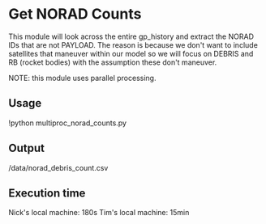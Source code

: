# Get NORAD Counts
This module will look across the entire gp_history and extract the NORAD IDs that are not PAYLOAD.  The reason is because we don't want to include satellites that maneuver within our model so we will focus on DEBRIS and RB (rocket bodies) with the assumption these don't maneuver.

NOTE: this module uses parallel processing.

## Usage
!python multiproc_norad_counts.py

## Output
/data/norad_debris_count.csv

## Execution time
Nick's local machine: 180s
Tim's local machine: 15min
